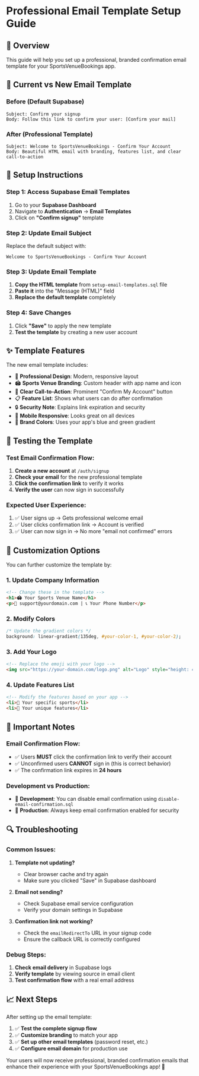 # Professional Email Template Setup Guide

## 🎯 Overview

This guide will help you set up a professional, branded confirmation email template for your SportsVenueBookings app.

## 📧 Current vs New Email Template

### **Before (Default Supabase)**
```
Subject: Confirm your signup
Body: Follow this link to confirm your user: [Confirm your mail]
```

### **After (Professional Template)**
```
Subject: Welcome to SportsVenueBookings - Confirm Your Account
Body: Beautiful HTML email with branding, features list, and clear call-to-action
```

## 🚀 Setup Instructions

### **Step 1: Access Supabase Email Templates**

1. Go to your **Supabase Dashboard**
2. Navigate to **Authentication** → **Email Templates**
3. Click on **"Confirm signup"** template

### **Step 2: Update Email Subject**

Replace the default subject with:
```
Welcome to SportsVenueBookings - Confirm Your Account
```

### **Step 3: Update Email Template**

1. **Copy the HTML template** from `setup-email-templates.sql` file
2. **Paste it** into the "Message (HTML)" field
3. **Replace the default template** completely

### **Step 4: Save Changes**

1. Click **"Save"** to apply the new template
2. **Test the template** by creating a new user account

## ✨ Template Features

The new email template includes:

- 🎨 **Professional Design**: Modern, responsive layout
- 🏟️ **Sports Venue Branding**: Custom header with app name and icon
- 🎯 **Clear Call-to-Action**: Prominent "Confirm My Account" button
- 📋 **Feature List**: Shows what users can do after confirmation
- 🔒 **Security Note**: Explains link expiration and security
- 📱 **Mobile Responsive**: Looks great on all devices
- 🎨 **Brand Colors**: Uses your app's blue and green gradient

## 🧪 Testing the Template

### **Test Email Confirmation Flow:**

1. **Create a new account** at `/auth/signup`
2. **Check your email** for the new professional template
3. **Click the confirmation link** to verify it works
4. **Verify the user** can now sign in successfully

### **Expected User Experience:**

1. ✅ User signs up → Gets professional welcome email
2. ✅ User clicks confirmation link → Account is verified
3. ✅ User can now sign in → No more "email not confirmed" errors

## 🔧 Customization Options

You can further customize the template by:

### **1. Update Company Information**
```html
<!-- Change these in the template -->
<h1>🏟️ Your Sports Venue Name</h1>
<p>📧 support@yourdomain.com | 📞 Your Phone Number</p>
```

### **2. Modify Colors**
```css
/* Update the gradient colors */
background: linear-gradient(135deg, #your-color-1, #your-color-2);
```

### **3. Add Your Logo**
```html
<!-- Replace the emoji with your logo -->
<img src="https://your-domain.com/logo.png" alt="Logo" style="height: 40px;">
```

### **4. Update Features List**
```html
<!-- Modify the features based on your app -->
<li>🏀 Your specific sports</li>
<li>🎾 Your unique features</li>
```

## 🚨 Important Notes

### **Email Confirmation Flow:**
- ✅ Users **MUST** click the confirmation link to verify their account
- ✅ Unconfirmed users **CANNOT** sign in (this is correct behavior)
- ✅ The confirmation link expires in **24 hours**

### **Development vs Production:**
- 🔧 **Development**: You can disable email confirmation using `disable-email-confirmation.sql`
- 🚀 **Production**: Always keep email confirmation enabled for security

## 🔍 Troubleshooting

### **Common Issues:**

1. **Template not updating?**
   - Clear browser cache and try again
   - Make sure you clicked "Save" in Supabase dashboard

2. **Email not sending?**
   - Check Supabase email service configuration
   - Verify your domain settings in Supabase

3. **Confirmation link not working?**
   - Check the `emailRedirectTo` URL in your signup code
   - Ensure the callback URL is correctly configured

### **Debug Steps:**

1. **Check email delivery** in Supabase logs
2. **Verify template** by viewing source in email client
3. **Test confirmation flow** with a real email address

## 📈 Next Steps

After setting up the email template:

1. ✅ **Test the complete signup flow**
2. ✅ **Customize branding** to match your app
3. ✅ **Set up other email templates** (password reset, etc.)
4. ✅ **Configure email domain** for production use

Your users will now receive professional, branded confirmation emails that enhance their experience with your SportsVenueBookings app! 🎉
